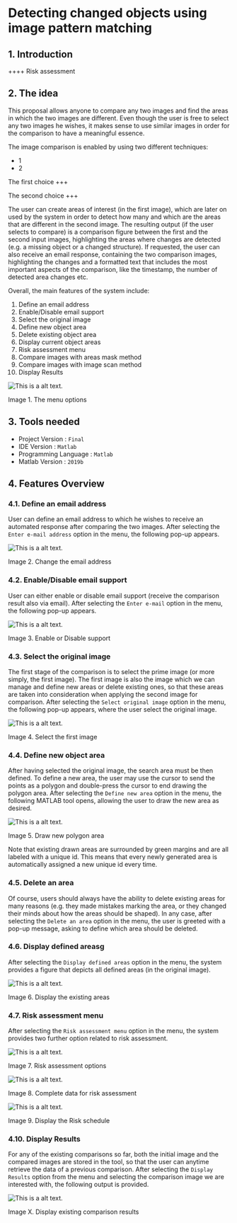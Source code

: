 # Detecting changed objects using image pattern matching

## 1. Introduction
++++
Risk assessment

## 2. The idea
This proposal allows anyone to compare any two images and find the areas in which the two images are different. Even though the user is free to select any two images he wishes, it makes sense to use similar images in order for the comparison to have a meaningful essence.

The image comparison is enabled by using two different techniques:
* 1
* 2

The first choice +++

The second choice +++

The user can create areas of interest (in the first image), which are later on used by the system in order to detect how many and which are the areas that are different in the second image. The resulting output (if the user selects to compare) is a comparison figure between the first and the second input images, highlighting the areas where changes are detected (e.g. a missing object or a changed structure). If requested, the user can also receive an email response, containing the two comparison images, highlighting the changes and a formatted text that includes the most important aspects of the comparison, like the timestamp, the number of detected area changes etc.


Overall, the main features of the system include:
1.    Define an email address
2.    Enable/Disable email support
3.    Select the original image
4.    Define new object area
5.    Delete existing object area
6.    Display current object areas
7.    Risk assessment menu
8.    Compare images with areas mask method
9.    Compare images with image scan method
10.   Display Results

![This is a alt text.](https://i.ibb.co/x1Z9FqS/Screenshot-1.png "Image 1")

Image 1. The menu options

## 3. Tools needed

* Project Version : `Final`
* IDE Version : `Matlab`
* Programming Language : `Matlab`
* Matlab Version : `2019b`

## 4. Features Overview




### 4.1.  Define an email address

User can define an email address to which he wishes to receive an automated response after comparing the two images. After selecting the `Enter e-mail address` option in the menu, the following pop-up appears.

![This is a alt text.](https://i.ibb.co/tH3Q1DK/Screenshot-2.png
"Image 2")

Image 2. Change the email address






### 4.2.  Enable/Disable email support

User can either enable or disable email support (receive the comparison result also via email). After selecting the `Enter e-mail` option in the menu, the following pop-up appears.

![This is a alt text.](https://i.ibb.co/bdy9mqC/Screenshot-3.png
"Image 3")

Image 3. Enable or Disable support






### 4.3.  Select the original image

The first stage of the comparison is to select the prime image (or more simply, the first image). The first image is also the image which we can manage and define new areas or delete existing ones, so that these areas are taken into consideration when applying the second image for comparison. After selecting the `Select original image` option in the menu, the following pop-up appears, where the user select the original image.

![This is a alt text.](https://i.ibb.co/DgStRkL/Screenshot-6.png "Image 4")

Image 4. Select the first image






### 4.4.  Define new object area

After having selected the original image, the search area must be then defined. To define a new area, the user may use the cursor to send the points as a polygon and double-press the cursor to end drawing the polygon area. After selecting the `Define new area` option in the menu, the following MATLAB tool opens, allowing the user to draw the new area as desired.


![This is a alt text.](https://i.ibb.co/R224NrF/Screenshot-9.png "Image 5")


Image 5. Draw new polygon area

Note that existing drawn areas are surrounded by green margins and are all labeled with a unique id. This means that every newly generated area is automatically assigned a new unique id every time.


### 4.5.  Delete an area

Of course, users should always have the ability to delete existing areas for many reasons (e.g. they made mistakes marking the area, or they changed their minds about how the areas should be shaped). In any case, after selecting the `Delete an area` option in the menu, the user is greeted with a pop-up message, asking to define which area should be deleted.





### 4.6.  Display defined areasg

After selecting the `Display defined areas` option in the menu, the system provides a figure that depicts all defined areas (in the original image).


![This is a alt text.](https://i.ibb.co/8BjnWbx/Screenshot-12.png "Image 6")


Image 6. Display the existing areas


### 4.7.  Risk assessment menu

After selecting the `Risk assessment menu` option in the menu, the system provides two further option related to risk assessment.

![This is a alt text.](https://i.ibb.co/5F0FgGT/Screenshot-15.png "Image 7")

Image 7. Risk assessment options


![This is a alt text.](https://i.ibb.co/LxbJTbZ/Screenshot-16.png "Image 8")


Image 8. Complete data for risk assessment


![This is a alt text.](https://i.ibb.co/BC85Qts/Screenshot-14.png "Image 9")


Image 9. Display the Risk schedule


### 4.10. Display Results

For any of the existing comparisons so far, both the initial image and the compared images are stored in the tool, so that the user can anytime retrieve the data of a previous comparison. After selecting the `Display Results` option from the menu and selecting the comparison image we are interested with, the following output is provided. 

![This is a alt text.](https://i.ibb.co/17j1NFW/Screenshot-22.png "Image X")

Image X. Display existing comparison results

